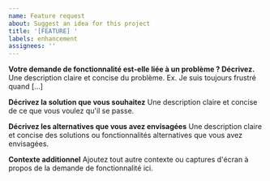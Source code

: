 ```yaml
---
name: Feature request
about: Suggest an idea for this project
title: '[FEATURE] '
labels: enhancement
assignees: ''
---
```


**Votre demande de fonctionnalité est-elle liée à un problème ? Décrivez.**
Une description claire et concise du problème. Ex. Je suis toujours frustré quand [...]

**Décrivez la solution que vous souhaitez**
Une description claire et concise de ce que vous voulez qu'il se passe.

**Décrivez les alternatives que vous avez envisagées**
Une description claire et concise des solutions ou fonctionnalités alternatives que vous avez envisagées.

**Contexte additionnel**
Ajoutez tout autre contexte ou captures d'écran à propos de la demande de fonctionnalité ici.

